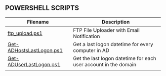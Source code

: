 ## POWERSHELL SCRIPTS

| Filename        | Description                                                                          |
|-----------------|--------------------------------------------------------------------------------------|
| [ftp_upload.ps1](https://github.com/burmat/burmatscripts/blob/master/powershell/ftp_upload.ps1) | FTP File Uploader with Email Notification |
| [Get-ADHostsLastLogon.ps1](https://github.com/burmat/burmatscripts/blob/master/powershell/Get-ADHostsLastLogon.ps1) | Get a last logon datetime for every computer in AD |
| [Get-ADUserLastLogon.ps1](https://github.com/burmat/burmatscripts/blob/master/powershell/Get-ADUserLastLogon.ps1) | Get the last logon datetime for each user account in the domain |
|  |  |

